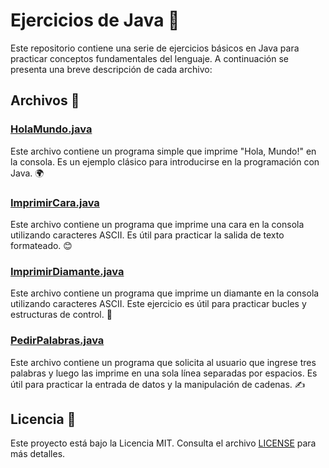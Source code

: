 # Ejercicios de Java 🚀

Este repositorio contiene una serie de ejercicios básicos en Java para practicar conceptos fundamentales del lenguaje. A continuación se presenta una breve descripción de cada archivo:

## Archivos 📂

### [HolaMundo.java](HolaMundo.java)
Este archivo contiene un programa simple que imprime "Hola, Mundo!" en la consola. Es un ejemplo clásico para introducirse en la programación con Java. 🌍

### [ImprimirCara.java](ImprimirCara.java)
Este archivo contiene un programa que imprime una cara en la consola utilizando caracteres ASCII. Es útil para practicar la salida de texto formateado. 😊

### [ImprimirDiamante.java](ImprimirDiamante.java)
Este archivo contiene un programa que imprime un diamante en la consola utilizando caracteres ASCII. Este ejercicio es útil para practicar bucles y estructuras de control. 💎

### [PedirPalabras.java](PedirPalabras.java)
Este archivo contiene un programa que solicita al usuario que ingrese tres palabras y luego las imprime en una sola línea separadas por espacios. Es útil para practicar la entrada de datos y la manipulación de cadenas. ✍️

## Licencia 📜

Este proyecto está bajo la Licencia MIT. Consulta el archivo [LICENSE](LICENSE) para más detalles.
